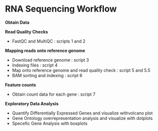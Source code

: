 # RNA Sequencing Workflow

**Obtain Data**

**Read Quality Checks**
- FastQC and MultiQC : scripts 1 and 2

**Mapping reads onto reference genome**
- Download reference genome : script 3
- Indexing files : script 4
- Map onto reference genome and read quality check : script 5 and 5.5
- BAM sorting and indexing : script 6

**Feature counts**
- Obtain count data for each gene : script 7

**Exploratory Data Analysis**
- Quantify Differentially Expressed Genes and visualize withvolcano plot
- Gene Ontology overrepresentation analysis and visualize with dotplots
- Specefic Gene Analysis with boxplots
